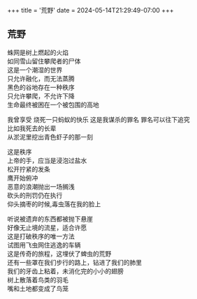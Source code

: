 +++
title = '荒野'
date = 2024-05-14T21:29:49-07:00
+++
## 荒野  
蛛网是树上燃起的火焰  
如同雪山留住攀爬者的尸体  
这是一个潮湿的世界  
只允许融化，而无法蒸腾  
黑色的谷地存在一种秩序  
只允许攀爬，不允许下降  
生命最终被困在一个被包围的高地  

我曾享受
烧死一只蚂蚁的快乐
这是我谋杀的罪名
罪名可以往下追究  
比如我死去的长辈  
从淤泥里挖出青色虾子的那一刻   

这是秩序  
上帝的手，应当是浸泡过盐水  
松开拧紧的发条  
鹰开始俯冲  
恶意的浪潮抛出一场搁浅  
砍头的刑罚仍在执行  
仰头摘枣的时候,毒虫落在我的脸上  

听说被遗弃的东西都被抛下悬崖  
好像无止境的流星，适合许愿  
这是打破秩序的唯一方法  
试图用飞虫网住逃逸的车辆  
这是传奇的旅程，这埋伏了蜱虫的荒野  
还有一些罩在我们步行的路上，钻进了我们的肺里  
我们的牙齿上粘着，未消化完的小小的翅膀  
树上散落着鸟类的羽毛  
嘴和土地都变成了鸟笼  
